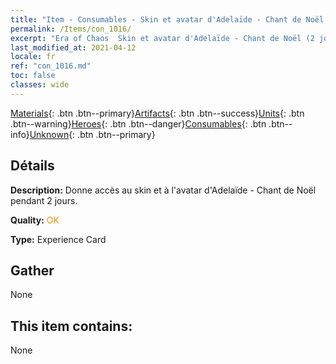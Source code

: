 ```yaml
---
title: "Item - Consumables - Skin et avatar d'Adelaïde - Chant de Noël (2 jours)"
permalink: /Items/con_1016/
excerpt: "Era of Chaos  Skin et avatar d'Adelaïde - Chant de Noël (2 jours)"
last_modified_at: 2021-04-12
locale: fr
ref: "con_1016.md"
toc: false
classes: wide
---
```

 [Materials](/fr/Items/){: .btn .btn--primary}[Artifacts](/fr/Items/Artifacts/){: .btn .btn--success}[Units](/fr/Items/Units/){: .btn .btn--warning}[Heroes](/fr/Items/Heroes/){: .btn .btn--danger}[Consumables](/fr/Items/Consumables/){: .btn .btn--info}[Unknown](/fr/Items/Unknown/){: .btn .btn--primary}

## Détails
 **Description:** Donne accès au skin et à l'avatar d'Adelaïde - Chant de Noël pendant 2 jours.

 **Quality:** <span style="color: #FF8C00">OK</span>

 **Type:** Experience Card

## Gather

  None

## This item contains:

  None

